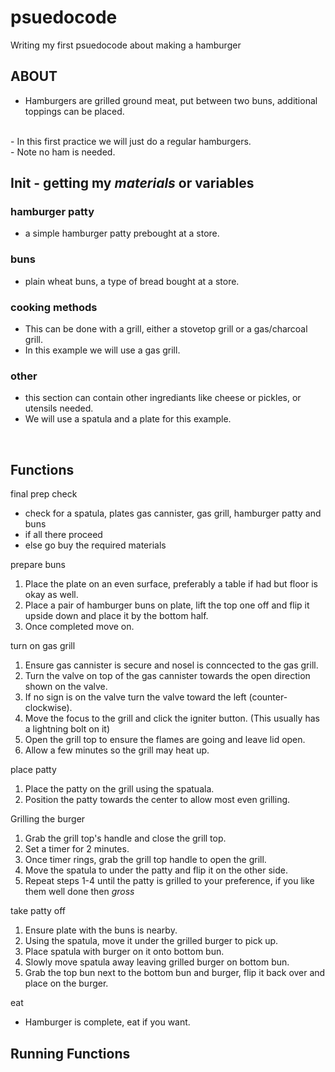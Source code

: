 # psuedocode
Writing my first psuedocode about making a hamburger
## ABOUT
- Hamburgers are grilled ground meat, put between two buns, additional toppings can be placed.
<br>
- In this first practice we will just do a regular hamburgers.
<br>
- Note no ham is needed.
<br>

## Init - getting my *materials* or variables

### hamburger patty
- a simple hamburger patty prebought at a store.

### buns
- plain wheat buns, a type of bread bought at a store.

### cooking methods
- This can be done with a grill, either a stovetop grill or a gas/charcoal grill.
- In this example we will use a gas grill.

### other
- this section can contain other ingrediants like cheese or pickles, or utensils needed.
- We will use a spatula and a plate for this example.
<br>

## Functions

final prep check
* check for a spatula, plates gas cannister, gas grill, hamburger patty and buns
* if all there proceed
* else go buy the required materials

prepare buns
1. Place the plate on an even surface, preferably a table if had but floor is okay as well.
2. Place a pair of hamburger buns on plate, lift the top one off and flip it upside down and place it by the bottom half.
3. Once completed move on.

turn on gas grill
1. Ensure gas cannister is secure and nosel is conncected to the gas grill.
2. Turn the valve on top of the gas cannister towards the open direction shown on the valve.
3. If no sign is on the valve turn the valve toward the left  (counter-clockwise).
4. Move the focus to the grill and click the igniter button. (This usually has a lightning bolt on it)
5. Open the grill top to ensure the flames are going and leave lid open.
6. Allow a few minutes so the grill may heat up.

place patty
1. Place the patty on the grill using the spatuala.
2. Position the patty towards the center to allow most even grilling.

Grilling the burger
1. Grab the grill top's handle and close the grill top.
2. Set a timer for 2 minutes.
3. Once timer rings, grab the grill top handle to open the grill.
4. Move the spatula to under the patty and flip it on the other side.
5. Repeat steps 1-4 until the patty is grilled to your preference, if you like them well done then *gross*

take patty off
1. Ensure plate with the buns is nearby.
2. Using the spatula, move it under the grilled burger to pick up.
3. Place spatula with burger on it onto bottom bun.
4. Slowly move spatula away leaving grilled burger on bottom bun.
5. Grab the top bun next to the bottom bun and burger, flip it back over and place on the burger.

eat
* Hamburger is complete, eat if you want.

## Running Functions
